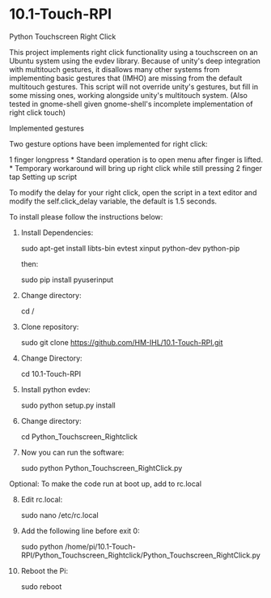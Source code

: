 # 10.1-Touch-RPI
Python Touchscreen Right Click

This project implements right click functionality using a touchscreen on an Ubuntu system using the evdev library. Because of unity's deep integration with multitouch gestures, it disallows many other systems from implementing basic gestures that (IMHO) are missing from the default multitouch gestures. This script will not override unity's gestures, but fill in some missing ones, working alongside unity's multitouch system. (Also tested in gnome-shell given gnome-shell's incomplete implementation of right click touch)

Implemented gestures

Two gesture options have been implemented for right click:

1 finger longpress * Standard operation is to open menu after finger is lifted. * Temporary workaround will bring up right click while still pressing
2 finger tap
Setting up script

To modify the delay for your right click, open the script in a text editor and modify the self.click_delay variable, the default is 1.5 seconds.

To install please follow the instructions below:

1) Install Dependencies:

    sudo apt-get install libts-bin evtest xinput python-dev python-pip

    then:

    sudo pip install pyuserinput

2) Change directory:

    cd /

3) Clone repository:

    sudo git clone https://github.com/HM-IHL/10.1-Touch-RPI.git

4) Change Directory:

    cd 10.1-Touch-RPI

5) Install python evdev:

    sudo python setup.py install

6) Change directory:

    cd Python_Touchscreen_Rightclick

7) Now you can run the software:

    sudo python Python_Touchscreen_RightClick.py

Optional:
To make the code run at boot up, add to rc.local

8) Edit rc.local:

    sudo nano /etc/rc.local

9) Add the following line before exit 0:

    sudo python /home/pi/10.1-Touch-RPI/Python_Touchscreen_Rightclick/Python_Touchscreen_RightClick.py

10) Reboot the Pi:

    sudo reboot
